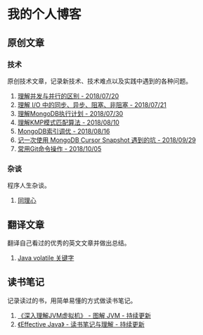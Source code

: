 # 我的个人博客 #
## 原创文章 ##
### 技术 ###
原创技术文章，记录新技术、技术难点以及实践中遇到的各种问题。
1. [理解并发与并行的区别 - 2018/07/20](https://github.com/yongjianmeng/blog/blob/master/%E7%90%86%E8%A7%A3%E5%B9%B6%E5%8F%91%E4%B8%8E%E5%B9%B6%E8%A1%8C%E7%9A%84%E5%8C%BA%E5%88%AB.md)
2. [理解 I/O 中的同步、异步、阻塞、非阻塞 - 2018/07/21](https://github.com/yongjianmeng/blog/blob/master/%E7%90%86%E8%A7%A3IO%E4%B8%AD%E7%9A%84%E5%90%8C%E6%AD%A5%E5%BC%82%E6%AD%A5%E9%98%BB%E5%A1%9E%E9%9D%9E%E9%98%BB%E5%A1%9E.md)
3. [理解MongoDB执行计划 - 2018/07/30](https://github.com/yongjianmeng/blog/blob/master/%E7%90%86%E8%A7%A3MongoDB%E6%89%A7%E8%A1%8C%E8%AE%A1%E5%88%92.md)
4. [理解KMP模式匹配算法 - 2018/08/10](https://github.com/yongjianmeng/blog/blob/master/%E7%90%86%E8%A7%A3KMP%E6%A8%A1%E5%BC%8F%E5%8C%B9%E9%85%8D%E7%AE%97%E6%B3%95.md)
5. [MongoDB索引调优 - 2018/08/16](https://github.com/yongjianmeng/blog/blob/master/MongoDB%E7%B4%A2%E5%BC%95%E8%B0%83%E4%BC%98.md)
6. [记一次使用 MongoDB Cursor Snapshot 遇到的坑 - 2018/09/29](https://github.com/yongjianmeng/blog/blob/master/%E8%AE%B0%E4%B8%80%E6%AC%A1%E4%BD%BF%E7%94%A8%20MongoDB%20Cursor%20Snapshot%20%E9%81%87%E5%88%B0%E7%9A%84%E5%9D%91.md)
7. [常用Git命令操作 - 2018/10/05](https://github.com/yongjianmeng/blog/blob/master/%E5%B8%B8%E7%94%A8Git%E5%91%BD%E4%BB%A4%E6%93%8D%E4%BD%9C.md)
### 杂谈 ###
程序人生杂谈。
1. [同理心](https://github.com/yongjianmeng/blog/blob/master/%E5%90%8C%E7%90%86%E5%BF%83.md)

## 翻译文章 ##
翻译自己看过的优秀的英文文章并做出总结。
1. [Java volatile 关键字](https://github.com/yongjianmeng/blog/blob/master/%E3%80%8AJava%20Volatile%20Keyword%E3%80%8B.md)

## 读书笔记 ##
记录读过的书，用简单易懂的方式做读书笔记。
1. [《深入理解JVM虚拟机》 - 图解 JVM - 持续更新](https://github.com/yongjianmeng/blog/blob/master/%E5%9B%BE%E8%A7%A3%20JVM%20-%20%E3%80%8A%E6%B7%B1%E5%85%A5%E7%90%86%E8%A7%A3JVM%E8%99%9A%E6%8B%9F%E6%9C%BA%E3%80%8B.md) 
2. [《Effective Java》 - 读书笔记与理解 - 持续更新](https://github.com/yongjianmeng/blog/blob/master/%E3%80%8AEffective%20Java%E3%80%8B%E8%AF%BB%E4%B9%A6%E7%AC%94%E8%AE%B0%E4%B8%8E%E7%90%86%E8%A7%A3.md)